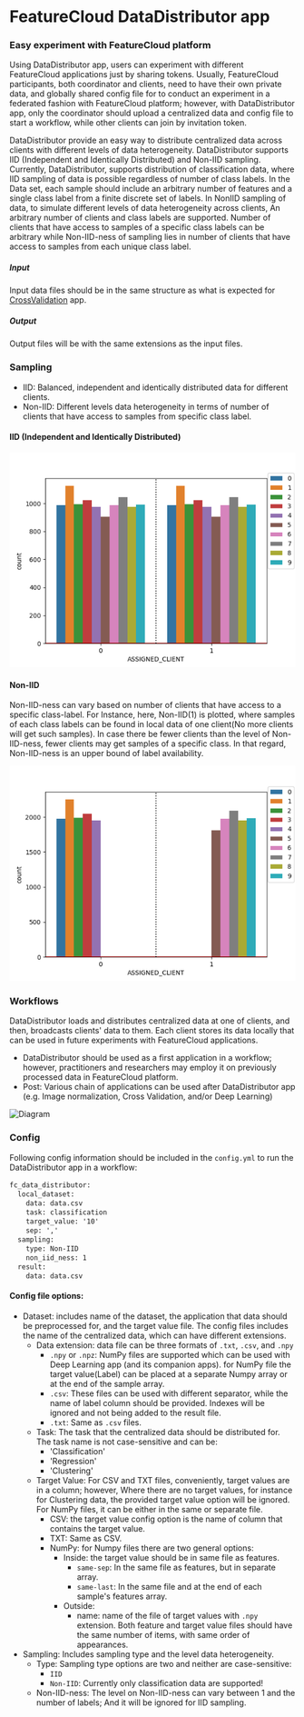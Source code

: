 # FeatureCloud DataDistributor app
### Easy experiment with FeatureCloud platform
Using DataDistributor app, users can experiment with different FeatureCloud applications
just by sharing tokens. Usually, FeatureCloud participants, both coordinator and clients, need to 
have their own private data, and globally shared config file for to conduct an experiment in a federated
fashion with FeatureCloud platform; however, with DataDistributor app, only the coordinator should 
upload a centralized data and config file to start a workflow, while other clients can join by invitation
token.

DataDistributor provide an easy way to distribute centralized data across clients with different levels of data heterogeneity.
DataDistributor supports IID (Independent and Identically Distributed) and Non-IID sampling.
Currently, DataDistributor, supports distribution of classification data, where IID sampling of data is possible
regardless of number of class labels. In the Data set, each sample should include an arbitrary number of features
and a single class label from a finite discrete set of labels.
In NonIID sampling of data, to simulate different levels of data heterogeneity across clients, An arbitrary
number of clients and class labels are supported. Number of clients that have access to samples of a specific
class labels can be arbitrary while Non-IID-ness of sampling lies in number of clients that have access to samples from
each unique class label.

##### Input
Input data files should be in the same structure as what is expected for [CrossValidation](../CrossValidation/README.md#input) app.  
   
##### Output
Output files will be with the same extensions as the input files. 

### Sampling

- IID: Balanced, independent and identically distributed data for different clients.
- Non-IID: Different levels data heterogeneity in terms of number of clients that have access to samples from
specific class label.

#### IID (Independent and Identically Distributed)
![IID (Independent and Identically Distributed)](../data/images/IID-hist.png)


#### Non-IID

Non-IID-ness can vary based on number of clients that have access to a specific class-label.
For Instance, here, Non-IID(1) is plotted, where samples of each class labels can be found in
local data of one client(No more clients will get such samples). In case there be fewer clients
than the level of Non-IID-ness, fewer clients may get samples of a specific class. In that regard,
Non-IID-ness is an upper bound of label availability.

![Non-IID](../data/images/non-iid-hist.png)

### Workflows
DataDistributor loads and distributes centralized data at one of clients, and then, broadcasts clients' data to them.
Each client stores its data locally that can be used in future experiments with FeatureCloud applications.
- DataDistributor should be used as a first application in a workflow; however, practitioners and researchers may employ
    it on previously processed data in FeatureCloud platform. 
- Post: Various chain of applications can be used after DataDistributor app
  (e.g. Image normalization, Cross Validation, and/or Deep Learning)

![Diagram](../images/DataDistributor.png)

### Config
Following config information should be included in the `config.yml` to run the DataDistributor app in a workflow:
```angular2html
fc_data_distributor:
  local_dataset:
    data: data.csv
    task: classification
    target_value: '10'
    sep: ','
  sampling:
    type: Non-IID
    non_iid_ness: 1
  result:
    data: data.csv
```
#### Config file options:
- Dataset: includes name of the dataset, the application that data should be preprocessed for, and the target value file. 
  The config files includes the name of the centralized data, which can have different extensions.
  - Data extension: data file can be three formats of `.txt`, `.csv`, and `.npy` 
    - `.npy` or `.npz`: NumPy files are supported which can be used with Deep Learning app (and its companion apps).
      for NumPy file the target value(Label) can be placed at a separate Numpy array or at the end of the sample
      array.
    - `.csv`: These files can be used with different separator, while the name of label column should be provided.
      Indexes will be ignored and not being added to the result file.
    - `.txt`: Same as `.csv` files. 
  - Task: The task that the centralized data should be distributed for. 
    The task name is not case-sensitive and can be:
      - 'Classification'
      - 'Regression'
      - 'Clustering' 
  - Target Value: For CSV and TXT files, conveniently, target values are in a column; however,
      Where there are no target values, for instance for Clustering data, the provided target value 
      option will be ignored. For NumPy files, it can be either in the same or separate file.  
    - CSV: the target value config option is the name of column that contains the target value.
    - TXT: Same as CSV.
    - NumPy: for Numpy files there are two general options:
      - Inside: the target value should be in same file as features.
        - `same-sep`: In the same file as features, but in separate array.
        - `same-last`: In the same file and at the end of each sample's features array.
      - Outside:
        - name: name of the file of target values with `.npy` extension. 
          Both feature and target value files should have the same number of items, with same order of appearances.
- Sampling: Includes sampling type and the level data heterogeneity.
  - Type: Sampling type options are two and neither are case-sensitive:
    - `IID`
    - `Non-IID`: Currently only classification data are supported!
  - Non-IID-ness: The level on Non-IID-ness can vary between 1 and the number of labels;
  And it will be ignored for IID sampling.

